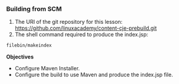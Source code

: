 ### Building from SCM

1. The URI of the git repository for this lesson: https://github.com/linuxacademy/content-cje-prebuild.git
2. The shell command required to produce the index.jsp:
```bash
filebin/makeindex
```

**Objectives**
* Configure Maven Installer.
* Configure the build to use Maven and produce the index.jsp file.
